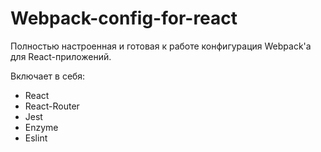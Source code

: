 # Webpack-config-for-react
Полностью настроенная и готовая к работе конфигурация Webpack'а для React-приложений.

Включает в себя:
- React
- React-Router
- Jest
- Enzyme
- Eslint
